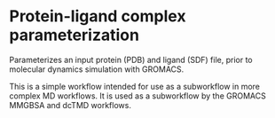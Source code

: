 # Protein-ligand complex parameterization

Parameterizes an input protein (PDB) and ligand (SDF) file, prior to molecular
dynamics simulation with GROMACS.

This is a simple workflow intended for use as a subworkflow in more complex
MD workflows. It is used as a subworkflow by the GROMACS MMGBSA and dcTMD
workflows. 
